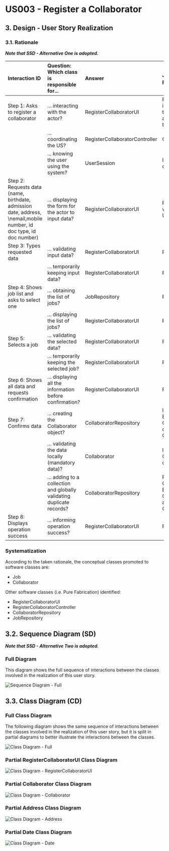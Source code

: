 # US003 - Register a Collaborator

## 3. Design - User Story Realization

### 3.1. Rationale

_**Note that SSD - Alternative One is adopted.**_

| Interaction ID                                                                                                          | Question: Which class is responsible for...                           | Answer                         | Justification (with patterns)                                                                                 |
|:------------------------------------------------------------------------------------------------------------------------|:----------------------------------------------------------------------|:-------------------------------|:--------------------------------------------------------------------------------------------------------------|
| Step 1: Asks to register a collaborator 		                                                                              | 	... interacting with the actor?                                      | RegisterCollaboratorUI         | Pure Fabrication: there is no reason to assign this responsibility to any existing class in the Domain Model. |
| 			  		                                                                                                                 | 	... coordinating the US?                                             | RegisterCollaboratorController | Controller                                                                                                    |
| 			  		                                                                                                                 | ... knowing the user using the system?                                | UserSession                    | IE: cf. A&A component documentation.                                                                          |
| Step 2: Requests data (name, birthdate, admission date, address, \nemail,mobile number, id doc type, id doc number)  		 | 	... displaying the form for the actor to input data?						           | RegisterCollaboratorUI         | Pure Fabrication: User will insert data on the User Interface.                                                |
| Step 3: Types requested data  		                                                                                        | 	... validating input data?                                           | RegisterCollaboratorUI         | Pure Fabrication                                                                                              |
|                                                                                                                         | ... temporarily keeping input data?                                   | RegisterCollaboratorUI         | Pure Fabrication                                                                                              |
| Step 4: Shows job list and asks to select one  		                                                                       | 	... obtaining the list of jobs?                                      | JobRepository                  | Pure Fabrication                                                                                              |
|                                                                                                                         | ... displaying the list of jobs?                                      | RegisterCollaboratorUI         | Pure Fabrication                                                                                              |
| Step 5: Selects a job  		                                                                                               | 	... validating the selected data?                                    | RegisterCollaboratorUI         | Pure Fabrication                                                                                              |
|                                                                                                                         | ... temporarily keeping the selected job?                             | RegisterCollaboratorUI         | Pure Fabrication                                                                                              |
| Step 6: Shows all data and requests confirmation  		                                                                    | ... displaying all the information before confirmation?							        | RegisterCollaboratorUI         | PureFabrication                                                                                               |              
| Step 7: Confirms data  		                                                                                               | 	... creating the Collaborator object?                                | CollaboratorRepository         | Information Expert/Pure Creation - CollaboratorRepository contains instances of Collaborator                  | 
| 			  		                                                                                                                 | 	... validating the data locally (mandatory data)?                    | Collaborator                   | Information Expert: Collaborator has its own data                                                             |                                                                                    | 
|                                                                                                                         | ... adding to a collection and globally validating duplicate records? | CollaboratorRepository         | Pure Creation/Information Expert: CollaboratorRepository aggregates Collaborator instances.                   |
| Step 8: Displays operation success  		                                                                                  | 	... informing operation success?                                     | RegisterCollaboratorUI         | Pure Fabrication                                                                                              | 

### Systematization ##

According to the taken rationale, the conceptual classes promoted to software classes are:

* Job
* Collaborator

Other software classes (i.e. Pure Fabrication) identified:

* RegisterCollaboratorUI
* RegisterCollaboratorController
* CollaboratorRepository
* JobRepository

## 3.2. Sequence Diagram (SD)

_**Note that SSD - Alternative Two is adopted.**_

### Full Diagram

This diagram shows the full sequence of interactions between the classes involved in the realization of this user story.

![Sequence Diagram - Full](svg/us003-sequence-diagram.svg)

## 3.3. Class Diagram (CD)

### Full Class Diagram

The following diagram shows the same sequence of interactions between the classes involved in the realization of this
user story, but it is split in partial diagrams to better illustrate the interactions between the classes.

![Class Diagram - Full](svg/us003-class-diagram.svg)

### Partial RegisterCollaboratorUI Class Diagram

![Class Diagram - RegisterCollaboratorUI](svg/us003-class-diagram-register-collaborator-ui.svg)

### Partial Collaborator Class Diagram

![Class Diagram - Collaborator](svg/us003-class-diagram-collaborator.svg)

### Partial Address Class Diagram

![Class Diagram - Address](svg/us003-class-diagram-address.svg)

### Partial Date Class Diagram

![Class Diagram - Date](svg/us003-class-diagram-date.svg)
